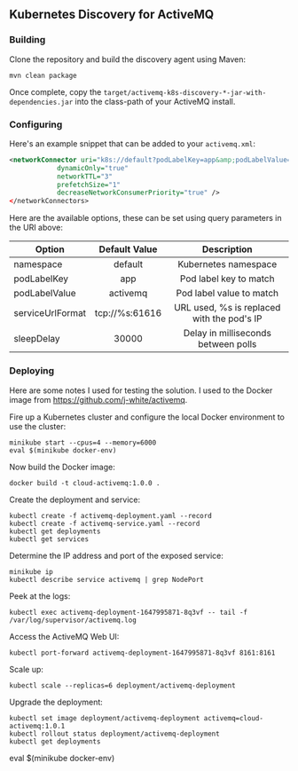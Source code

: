 ## Kubernetes Discovery for ActiveMQ


### Building

Clone the repository and build the discovery agent using Maven:

    mvn clean package

Once complete, copy the `target/activemq-k8s-discovery-*-jar-with-dependencies.jar` into the class-path of your ActiveMQ install.

### Configuring

Here's an example snippet that can be added to your `activemq.xml`:

```xml
<networkConnector uri="k8s://default?podLabelKey=app&amp;podLabelValue=activemq"
            dynamicOnly="true"
            networkTTL="3"
            prefetchSize="1"
            decreaseNetworkConsumerPriority="true" />
</networkConnectors>
```

Here are the available options, these can be set using query parameters in the URI above:

| Option           | Default Value  | Description                                |
| ---------------- |:--------------:|:------------------------------------------:|
| namespace        | default        | Kubernetes namespace                       |
| podLabelKey      | app            | Pod label key to match                     |
| podLabelValue    | activemq       | Pod label value to match                   |
| serviceUrlFormat | tcp://%s:61616 | URL used, %s is replaced with the pod's IP |
| sleepDelay       | 30000          | Delay in milliseconds between polls        |

### Deploying

Here are some notes I used for testing the solution. I used to the Docker image from https://github.com/j-white/activemq.

Fire up a Kubernetes cluster and configure the local Docker environment to use the cluster:

    minikube start --cpus=4 --memory=6000
    eval $(minikube docker-env)

Now build the Docker image:

    docker build -t cloud-activemq:1.0.0 .

Create the deployment and service:

    kubectl create -f activemq-deployment.yaml --record
    kubectl create -f activemq-service.yaml --record
    kubectl get deployments
    kubectl get services

Determine the IP address and port of the exposed service:

    minikube ip
    kubectl describe service activemq | grep NodePort

Peek at the logs:

    kubectl exec activemq-deployment-1647995871-8q3vf -- tail -f /var/log/supervisor/activemq.log

Access the ActiveMQ Web UI:

    kubectl port-forward activemq-deployment-1647995871-8q3vf 8161:8161

Scale up:

    kubectl scale --replicas=6 deployment/activemq-deployment

Upgrade the deployment:

    kubectl set image deployment/activemq-deployment activemq=cloud-activemq:1.0.1
    kubectl rollout status deployment/activemq-deployment
    kubectl get deployments


eval $(minikube docker-env)

